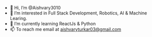 - 👋 Hi, I’m @Aishvary3010
- 👀 I’m interested in Full Stack Development, Robotics, AI & Machine Learing.
- 🌱 I’m currently learning ReactJs & Python
- 📫 To reach me email at aishvaryturkar03@gmail.com

<!---
Aishvary3010/Aishvary3010 is a ✨ special ✨ repository because its `README.md` (this file) appears on your GitHub profile.
You can click the Preview link to take a look at your changes.
--->
